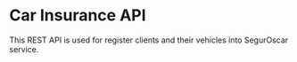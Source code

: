 # Car Insurance API
This REST API is used for register clients and their vehicles into SegurOscar service.
